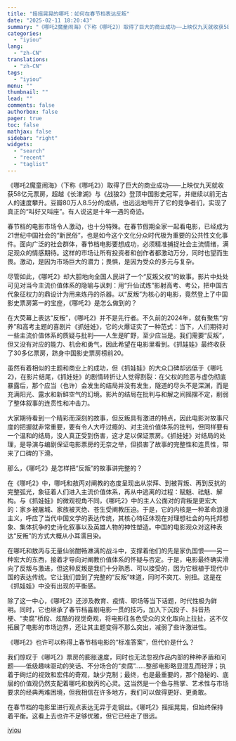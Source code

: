 ```yaml
---
title: "摇摇晃晃的哪吒：如何在春节档表达反叛"
date: "2025-02-11 18:20:43"
summary: "《哪吒2魔童闹海》（下称《哪吒2》）取得了巨大的商业成功——上映仅九天就收获58亿元票房，超越《长津..."
categories:
  - "iyiou"
lang:
  - "zh-CN"
translations:
  - "zh-CN"
tags:
  - "iyiou"
menu: ""
thumbnail: ""
lead: ""
comments: false
authorbox: false
pager: true
toc: false
mathjax: false
sidebar: "right"
widgets:
  - "search"
  - "recent"
  - "taglist"
---
```


《哪吒2魔童闹海》（下称《哪吒2》）取得了巨大的商业成功——上映仅九天就收获58亿元票房，超越《长津湖》与《战狼2》登顶中国影史冠军，并继续以前无古人的速度攀升。豆瓣80万人8.5分的成绩，也远远地甩开了它的竞争者们，实现了真正的“叫好又叫座”。有人说这是十年一遇的奇迹。

春节档的电影市场令人激动，也十分特殊。在春节假期全家一起看电影，已经成为21世纪中国社会的“新民俗”，也是如今这个文化分众时代极为重要的公共性文化事件。面向广泛的社会群体，春节档电影要想成功，必须精准捕捉社会主流情绪，满足观众的情感期待。这样的市场让所有投资者和创作者都激动万分，同时也望而生畏。激动，是因为市场巨大的潜力；畏惧，是因为受众的多元与复杂。

尽管如此，《哪吒2》却大胆地向全国人民讲了一个“反叛父权”的故事。影片中处处可见对当今主流价值体系的隐喻与讽刺：用“升仙试炼”影射高考、考公，把中国古代象征权力的鼎设计为用来炼丹的杀器。以“反叛”为核心的电影，竟然登上了中国影史票房第一的宝座，《哪吒2》是怎么做到的？

在大荧幕上表达“反叛”，《哪吒2》并不是先行者。不久前的2024年，就有聚焦“穷养”和高考主题的喜剧片《抓娃娃》，它的火爆证实了一种范式：当下，人们期待对一些主流价值体系的质疑与批判——人生是旷野，至少应当是。我们需要“反叛”，但又没有对应的能力、机会和勇气，因此希望在电影里看到。《抓娃娃》最终收获了30多亿票房，跻身中国影史票房榜前20。

虽然有着相似的主题和商业上的成功，但《抓娃娃》的大众口碑却远低于《哪吒2》，在影片结尾，《抓娃娃》的剧情转折让人觉得割裂：在父权的险恶与虚伪彻底暴露后，那个应当（也许）会发生的结局并没有发生，隧道的尽头不是深渊，而是充满阳光、露水和新鲜空气的幻境。影片的结局在批判与和解之间摇摆不定，削弱了整体叙事的连贯性和冲击力。

大家期待看到一个精彩而深刻的故事，但反叛具有激进的特点，因此电影对故事尺度的把握就非常重要，要有令人大呼过瘾的、对主流价值体系的批判，但同样要有一个温和的结局，没人真正受到伤害，这才足以保证票房。《抓娃娃》对结局的处理，是导演与编剧保证电影票房的无奈之举，但损害了故事的完整性和连贯性，带来了口碑的下滑。

那么，《哪吒2》是怎样把“反叛”的故事讲完整的？

在《哪吒2》中，哪吒和敖丙对阐教的态度呈现出从崇拜、到被背叛、再到反抗的完整弧光，象征着人们进入主流价值体系，再从中逃离的过程：赋魅、祛魅、解构。与《抓娃娃》的微观视角不同，《哪吒2》中的主人公面对的背叛是更宏大的：家乡被屠城、家族被灭绝、苍生受阐教压迫。于是，它的内核是一种革命浪漫主义，呼应了当代中国文学的表达传统，其核心特征体现在对理想社会的乌托邦想象、集体抗争的史诗化叙事以及英雄人物的神性塑造。中国的电影观众对这种表达“反叛”的方式大概从小耳濡目染。

在哪吒和敖丙与无量仙翁酣畅淋漓的战斗中，支撑着他们的先是家仇国恨——另一种宏大的东西，接着才导向对阐教价值体系的怀疑与否定。于是，电影最终确实滑向了反叛与激进，但这种反叛是我们十分熟悉、可以接受的，因为它根植于现代中国的表达传统。它让我们尝到了完整的“反叛”味道，同时不突兀、别扭。这是在《抓娃娃》中没有出现的平衡感。

除了这一中心，《哪吒2》还涉及教育、疫情、职场等当下话题，时代性极为鲜明。同时，它也继承了春节档喜剧电影一贯的技巧，加入下沉段子、抖音热梗、“卖腐”桥段、炫酷的视觉奇观，将电影往各色受众的文化取向上拉扯，这不仅拓展了电影的市场边界，还让其主题变得不那么突出，减弱了些许激进性。

《哪吒2》也许可以称得上春节档电影的“标准答案”，但代价是什么？

我们惊叹于《哪吒2》票房的膨胀速度，同时也无法忽视作品内部的种种矛盾和问题——低级趣味驱动的笑话、不分场合的“卖腐”……整部电影略显混乱而轻浮；执着于绚烂的视效和宏伟的奇观，缺少克制；最终，也是最重要的，那个隐秘的、底层的价值观仍然支配着哪吒和敖丙的心灵。这当然是一个鱼与熊掌、艺术性与市场要求的经典两难困境，但我相信在许多地方，我们可以做得更好、更勇敢。

在春节档的电影里进行观点表达无异于走钢丝。《哪吒2》摇摇晃晃，但始终保持着平衡。这看上去也许不足够优雅，但它已经走了很远。

[iyiou](https://www.iyiou.com/analysis/202502111089976)

